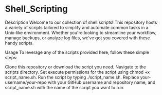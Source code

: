 # Shell_Scripting

Description
Welcome to our collection of shell scripts! This repository hosts a variety of scripts tailored to simplify and automate common tasks in a Unix-like environment. Whether you're looking to streamline your workflow, manage backups, or analyze log files, we've got you covered with these handy scripts.

Usage
To leverage any of the scripts provided here, follow these simple steps:

Clone this repository or download the script you need.
Navigate to the scripts directory.
Set execute permissions for the script using chmod +x script_name.sh.
Run the script by typing ./script_name.sh.
Replace your-username/your-repo with your GitHub username and repository name, and script_name.sh with the name of the script you want to run.

